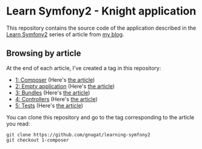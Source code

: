 # Learn Symfony2 - Knight application

This repository contains the source code of the application described in the
[Learn Symfony2](http://gnugat.github.io/tags/learn-symfony2-series.html)
series of article from [my blog](http://gnugat.github.io/).

## Browsing by article

At the end of each article, I've created a tag in this repository:

* [1: Composer](https://github.com/gnugat/learning-symfony2/tree/1-composer)
  (Here's [the article](http://gnugat.github.io/2014/06/18/learn-sf2-composer-part-1.html))
* [2: Empty application](https://github.com/gnugat/learning-symfony2/tree/2-empty-application)
  (Here's [the article](http://gnugat.github.io/2014/06/25/learn-sf2-empty-app-part-2.html))
* [3: Bundles](https://github.com/gnugat/learning-symfony2/tree/3-bundles)
  (Here's [the article](http://gnugat.github.io/2014/07/02/learn-sf2-bundles-part-3.html))
* [4: Controllers](https://github.com/gnugat/learning-symfony2/tree/4-controllers)
  (Here's [the article](http://gnugat.github.io/2014/07/12/learn-sf2-controllers-part-4.html))
* [5: Tests](https://github.com/gnugat/learning-symfony2/tree/5-tests)
  (Here's [the article](http://gnugat.github.io/2014/07/18/learn-sf2-tests-part-5.html))

You can clone this repository and go to the tag corresponding to the article you read:

    git clone https://github.com/gnugat/learning-symfony2
    git checkout 1-composer

